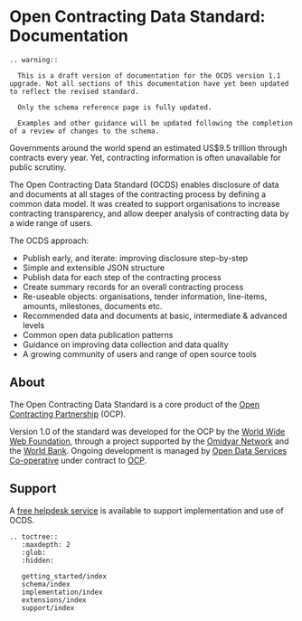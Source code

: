 Open Contracting Data Standard: Documentation
=============================================

```eval_rst
.. warning:: 

  This is a draft version of documentation for the OCDS version 1.1 upgrade. Not all sections of this documentation have yet been updated to reflect the revised standard.

  Only the schema reference page is fully updated.

  Examples and other guidance will be updated following the completion of a review of changes to the schema.

```

Governments around the world spend an estimated US$9.5 trillion through contracts every year. Yet, contracting information is often unavailable for public scrutiny. 

The Open Contracting Data Standard (OCDS) enables disclosure of data and documents at all stages of the contracting process by defining a common data model. It was created to support organisations to increase contracting transparency, and allow deeper analysis of contracting data by a wide range of users.

The OCDS approach:

* Publish early, and iterate: improving disclosure step-by-step
* Simple and extensible JSON structure
* Publish data for each step of the contracting process
* Create summary records for an overall contracting process
* Re-useable objects: organisations, tender information, line-items, amounts, milestones, documents etc.
* Recommended data and documents at basic, intermediate & advanced levels
* Common open data publication patterns 
* Guidance on improving data collection and data quality
* A growing community of users and range of open source tools



<!-- Progressive enhancement for documentation slider above. Add a list of images in order that should be associated with the bullet points above. Uses bxSlider and some custom jQuery. Images also need to be in the hidden div block below in order to be copied across to the deployed docs correctly. -->
<script src="//code.jquery.com/jquery-1.11.3.min.js"></script>
<script src="//code.jquery.com/jquery-migrate-1.2.1.min.js"></script>
<link rel="stylesheet" type="text/css" href="//cdnjs.cloudflare.com/ajax/libs/bxslider/4.2.5/jquery.bxslider.min.css"/>
<script type="text/javascript" src="//cdnjs.cloudflare.com/ajax/libs/bxslider/4.2.5/jquery.bxslider.min.js"></script>
<script type="text/javascript"><!--
images = ['test.png','contracting_process_rc.png'];
$("ul.simple-REMOVE").each(function(key,value) { 
    if($( this ).children("li").size() == 10) { 
        $( this ).addClass("bxslider");
        for (i = 0; i < images.length; i++) { 
            $( this ).children("li:eq("+i+")").html('<img src="_images/'+images[i]+'" title="'+$( this ).children("li:eq("+i+")").html()+'">');
        }
    }
});
$('.bxslider').bxSlider({
  mode: 'horizontal',
  auto: true,
  captions: true
});
--></script>

<div style="display:none;">
![Test](../../assets/slider/test.png)
</div>




## About

The Open Contracting Data Standard is a core product of the [Open Contracting Partnership](http://www.open-contracting.org) (OCP). 

Version 1.0 of the standard was developed for the OCP by the [World Wide Web Foundation](http://www.webfoundation.org), through a project supported by the [Omidyar Network](http://www.omidyar.com) and the [World Bank](http://www.worldbank.org). Ongoing development is managed by [Open Data Services Co-operative](http://www.opendataservices.coop) under contract to [OCP](http://www.open-contracting.org).

## Support

A [free helpdesk service](support/index.md) is available to support implementation and use of OCDS.


```eval_rst
.. toctree::
   :maxdepth: 2
   :glob:
   :hidden:

   getting_started/index
   schema/index
   implementation/index
   extensions/index
   support/index

```

